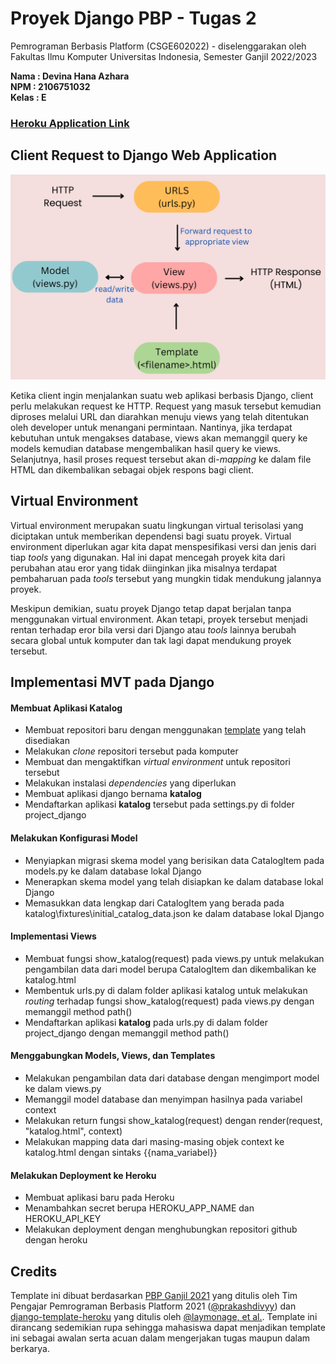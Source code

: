 # Proyek Django PBP - Tugas 2

Pemrograman Berbasis Platform (CSGE602022) - diselenggarakan oleh Fakultas Ilmu Komputer Universitas Indonesia, Semester Ganjil 2022/2023

**Nama   : Devina Hana Azhara**<br/>
**NPM    : 2106751032**<br/>
**Kelas  : E**<br/>


### [Heroku Application Link](https://tugas-2-devina.herokuapp.com/katalog/)


## Client Request to Django Web Application

![Client Request](/assets/bagan.png)

Ketika client ingin menjalankan suatu web aplikasi berbasis Django, client perlu melakukan request ke HTTP. Request yang masuk tersebut kemudian diproses melalui URL dan diarahkan menuju views yang telah ditentukan oleh developer untuk menangani permintaan. Nantinya, jika terdapat kebutuhan untuk mengakses database, views akan memanggil query ke models kemudian database mengembalikan hasil query ke views. Selanjutnya, hasil proses request tersebut akan di-*mapping* ke dalam file HTML dan dikembalikan sebagai objek respons bagi client.


## Virtual Environment

Virtual environment merupakan suatu lingkungan virtual terisolasi yang diciptakan untuk memberikan dependensi bagi suatu proyek. Virtual environment diperlukan agar kita dapat menspesifikasi versi dan jenis dari tiap *tools* yang digunakan. Hal ini dapat mencegah proyek kita dari perubahan atau eror yang tidak diinginkan jika misalnya terdapat pembaharuan pada *tools* tersebut yang mungkin tidak mendukung jalannya proyek. 

Meskipun demikian, suatu proyek Django tetap dapat berjalan tanpa menggunakan virtual environment. Akan tetapi, proyek tersebut menjadi rentan terhadap eror bila versi dari Django atau *tools* lainnya berubah secara global untuk komputer dan tak lagi dapat mendukung proyek tersebut. 


## Implementasi MVT pada Django

#### Membuat Aplikasi Katalog

* Membuat repositori baru dengan menggunakan [template](https://github.com/pbp-fasilkom-ui/assignment-repository) yang telah disediakan
* Melakukan *clone* repositori tersebut pada komputer
* Membuat dan mengaktifkan *virtual environment* untuk repositori tersebut
* Melakukan instalasi *dependencies* yang diperlukan
* Membuat aplikasi django bernama **katalog**
* Mendaftarkan aplikasi **katalog** tersebut pada settings.py di folder project_django

#### Melakukan Konfigurasi Model

* Menyiapkan migrasi skema model yang berisikan data CatalogItem pada models.py ke dalam database lokal Django
* Menerapkan skema model yang telah disiapkan ke dalam database lokal Django
* Memasukkan data lengkap dari CatalogItem yang berada pada katalog\fixtures\initial_catalog_data.json ke dalam database lokal Django

#### Implementasi Views

* Membuat fungsi show_katalog(request) pada views.py untuk melakukan pengambilan data dari model berupa CatalogItem dan dikembalikan ke katalog.html 
* Membentuk urls.py di dalam folder aplikasi katalog untuk melakukan *routing* terhadap fungsi show_katalog(request) pada views.py dengan memanggil method path()
* Mendaftarkan aplikasi **katalog** pada urls.py di dalam folder project_django dengan memanggil method path()

#### Menggabungkan Models, Views, dan Templates

* Melakukan pengambilan data dari database dengan mengimport model ke dalam views.py
* Memanggil model database dan menyimpan hasilnya pada variabel context
* Melakukan return fungsi show_katalog(request) dengan render(request, "katalog.html", context)
* Melakukan mapping data dari masing-masing objek context ke katalog.html dengan sintaks {{nama_variabel}}

#### Melakukan Deployment ke Heroku

* Membuat aplikasi baru pada Heroku
* Menambahkan secret berupa HEROKU_APP_NAME dan HEROKU_API_KEY
* Melakukan deployment dengan menghubungkan repositori github dengan heroku



## Credits

Template ini dibuat berdasarkan [PBP Ganjil 2021](https://gitlab.com/PBP-2021/pbp-lab) yang ditulis oleh Tim Pengajar Pemrograman Berbasis Platform 2021 ([@prakashdivyy](https://gitlab.com/prakashdivyy)) dan [django-template-heroku](https://github.com/laymonage/django-template-heroku) yang ditulis oleh [@laymonage, et al.](https://github.com/laymonage). Template ini dirancang sedemikian rupa sehingga mahasiswa dapat menjadikan template ini sebagai awalan serta acuan dalam mengerjakan tugas maupun dalam berkarya.